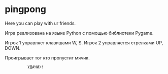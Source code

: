 # pingpong
Here you can play with ur friends.

Игра реализована на языке Python с помощью библиотеки Pygame.

Игрок 1 управляет клавишами W, S. Игрок 2 управляется стрелками UP, DOWN.

Проигрывает тот кто пропустит мячик.
              
              УДАЧИ)!
